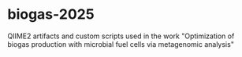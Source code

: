 # biogas-2025
QIIME2 artifacts and custom scripts used in the work "Optimization of biogas production with microbial fuel cells via metagenomic analysis"
